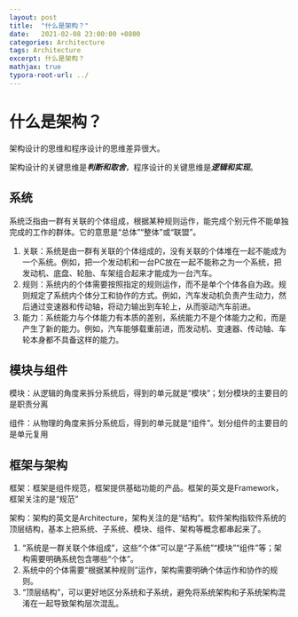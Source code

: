 ```yaml
---
layout: post
title:  "什么是架构？"
date:   2021-02-08 23:00:00 +0800
categories: Architecture
tags: Architecture
excerpt: 什么是架构？
mathjax: true
typora-root-url: ../
---
```


# 什么是架构？

架构设计的思维和程序设计的思维差异很大。

架构设计的关键思维是***判断和取舍***，程序设计的关键思维是***逻辑和实现***。

## 系统

系统泛指由一群有关联的个体组成，根据某种规则运作，能完成个别元件不能单独完成的工作的群体。它的意思是“总体”“整体”或“联盟”。

1. 关联：系统是由一群有关联的个体组成的，没有关联的个体堆在一起不能成为一个系统。例如，把一个发动机和一台PC放在一起不能称之为一个系统，把发动机、底盘、轮胎、车架组合起来才能成为一台汽车。
2. 规则：系统内的个体需要按照指定的规则运作，而不是单个个体各自为政。规则规定了系统内个体分工和协作的方式。例如，汽车发动机负责产生动力，然后通过变速器和传动轴，将动力输出到车轮上，从而驱动汽车前进。
3. 能力：系统能力与个体能力有本质的差别，系统能力不是个体能力之和，而是产生了新的能力。例如，汽车能够载重前进，而发动机、变速器、传动轴、车轮本身都不具备这样的能力。

## 模块与组件

模块：从逻辑的角度来拆分系统后，得到的单元就是“模块”；划分模块的主要目的是职责分离

组件：从物理的角度来拆分系统后，得到的单元就是“组件”。划分组件的主要目的是单元复用

## 框架与架构

框架：框架是组件规范，框架提供基础功能的产品。框架的英文是Framework，框架关注的是“规范”

架构：架构的英文是Architecture，架构关注的是“结构”。软件架构指软件系统的顶层结构，基本上把系统、子系统、模块、组件、架构等概念都串起来了。

1. “系统是一群关联个体组成”，这些“个体”可以是“子系统”“模块”“组件”等；架构需要明确系统包含哪些“个体”。
2. 系统中的个体需要“根据某种规则”运作，架构需要明确个体运作和协作的规则。
3. “顶层结构”，可以更好地区分系统和子系统，避免将系统架构和子系统架构混淆在一起导致架构层次混乱。

